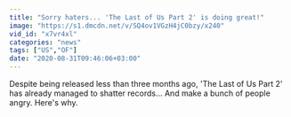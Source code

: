 ```yaml
---
title: "Sorry haters... 'The Last of Us Part 2' is doing great!"
image: "https://s1.dmcdn.net/v/SQ4ov1VGzH4jC0bzy/x240"
vid_id: "x7vr4xl"
categories: "news"
tags: ["US","OF"]
date: "2020-08-31T09:46:06+03:00"
---
```

Despite being released less than three months ago, 'The Last of Us Part 2' has already managed to shatter records... And make a bunch of people angry. Here's why.
